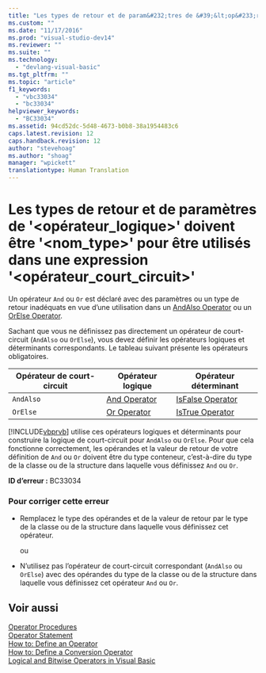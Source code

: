 ```yaml
---
title: "Les types de retour et de param&#232;tres de &#39;&lt;op&#233;rateur_logique&gt;&#39; doivent &#234;tre &#39;&lt;nom_type&gt;&#39; pour &#234;tre utilis&#233;s dans une expression &#39;&lt;op&#233;rateur_court_circuit&gt;&#39; | Microsoft Docs"
ms.custom: ""
ms.date: "11/17/2016"
ms.prod: "visual-studio-dev14"
ms.reviewer: ""
ms.suite: ""
ms.technology: 
  - "devlang-visual-basic"
ms.tgt_pltfrm: ""
ms.topic: "article"
f1_keywords: 
  - "vbc33034"
  - "bc33034"
helpviewer_keywords: 
  - "BC33034"
ms.assetid: 94cd52dc-5d48-4673-b0b8-38a1954483c6
caps.latest.revision: 12
caps.handback.revision: 12
author: "stevehoag"
ms.author: "shoag"
manager: "wpickett"
translationtype: Human Translation
---
```

# Les types de retour et de param&#232;tres de &#39;&lt;op&#233;rateur_logique&gt;&#39; doivent &#234;tre &#39;&lt;nom_type&gt;&#39; pour &#234;tre utilis&#233;s dans une expression &#39;&lt;op&#233;rateur_court_circuit&gt;&#39;
Un opérateur `And` ou `Or` est déclaré avec des paramètres ou un type de retour inadéquats en vue d’une utilisation dans un [AndAlso Operator](../../visual-basic/language-reference/operators/andalso-operator.md) ou un [OrElse Operator](../../visual-basic/language-reference/operators/orelse-operator.md).  
  
 Sachant que vous ne définissez pas directement un opérateur de court\-circuit \(`AndAlso` ou `OrElse`\), vous devez définir les opérateurs logiques et déterminants correspondants. Le tableau suivant présente les opérateurs obligatoires.  
  
|Opérateur de court\-circuit|Opérateur logique|Opérateur déterminant|  
|---------------------------------|-----------------------|---------------------------|  
|`AndAlso`|[And Operator](../../visual-basic/language-reference/operators/and-operator.md)|[IsFalse Operator](../../visual-basic/language-reference/operators/isfalse-operator.md)|  
|`OrElse`|[Or Operator](../../visual-basic/language-reference/operators/or-operator.md)|[IsTrue Operator](../../visual-basic/language-reference/operators/istrue-operator.md)|  
  
 [!INCLUDE[vbprvb](../../csharp/programming-guide/concepts/linq/includes/vbprvb_md.md)] utilise ces opérateurs logiques et déterminants pour construire la logique de court\-circuit pour `AndAlso` ou `OrElse`. Pour que cela fonctionne correctement, les opérandes et la valeur de retour de votre définition de `And` ou `Or` doivent être du type conteneur, c’est\-à\-dire du type de la classe ou de la structure dans laquelle vous définissez `And` ou `Or`.  
  
 **ID d’erreur :** BC33034  
  
### Pour corriger cette erreur  
  
-   Remplacez le type des opérandes et de la valeur de retour par le type de la classe ou de la structure dans laquelle vous définissez cet opérateur.  
  
     ou  
  
-   N’utilisez pas l’opérateur de court\-circuit correspondant \(`AndAlso` ou `OrElse`\) avec des opérandes du type de la classe ou de la structure dans laquelle vous définissez cet opérateur `And` ou `Or`.  
  
## Voir aussi  
 [Operator Procedures](../../visual-basic/programming-guide/language-features/procedures/operator-procedures.md)   
 [Operator Statement](../../visual-basic/language-reference/statements/operator-statement.md)   
 [How to: Define an Operator](../../visual-basic/programming-guide/language-features/procedures/how-to-define-an-operator.md)   
 [How to: Define a Conversion Operator](../../visual-basic/programming-guide/language-features/procedures/how-to-define-a-conversion-operator.md)   
 [Logical and Bitwise Operators in Visual Basic](../../visual-basic/programming-guide/language-features/operators-and-expressions/logical-and-bitwise-operators.md)